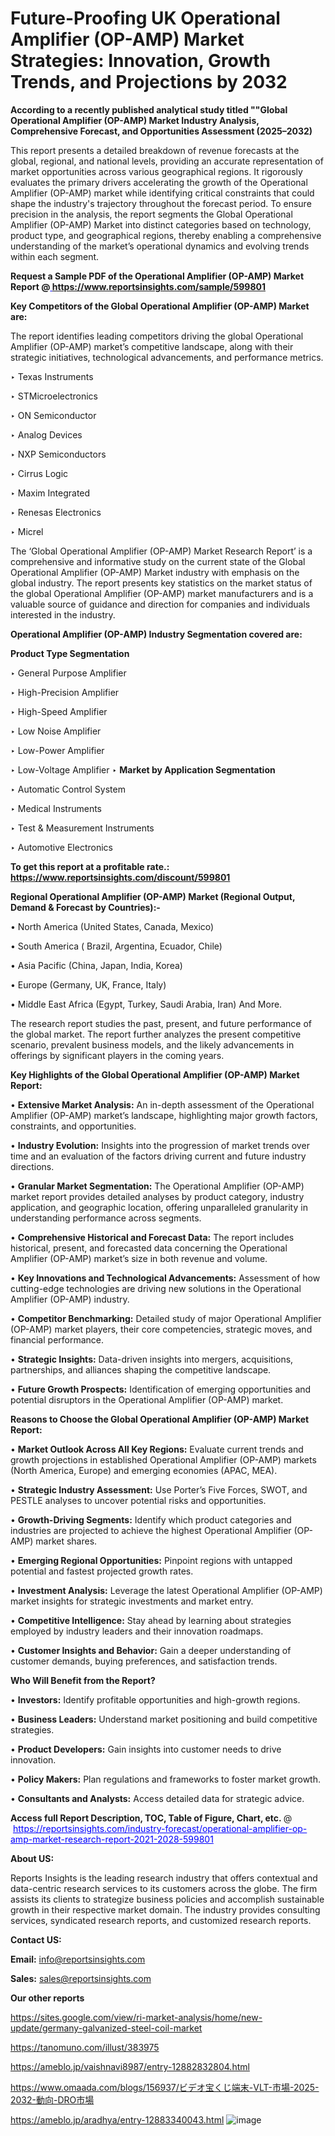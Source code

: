# Future-Proofing UK Operational Amplifier (OP-AMP) Market Strategies: Innovation, Growth Trends, and Projections by 2032

<strong>According to a recently published analytical study titled ""Global Operational Amplifier (OP-AMP) Market Industry Analysis, Comprehensive Forecast, and Opportunities Assessment (2025–2032)</strong>

This report presents a detailed breakdown of revenue forecasts at the global, regional, and national levels, providing an accurate representation of market opportunities across various geographical regions. It rigorously evaluates the primary drivers accelerating the growth of the Operational Amplifier (OP-AMP) market while identifying critical constraints that could shape the industry's trajectory throughout the forecast period. To ensure precision in the analysis, the report segments the Global Operational Amplifier (OP-AMP) Market into distinct categories based on technology, product type, and geographical regions, thereby enabling a comprehensive understanding of the market’s operational dynamics and evolving trends within each segment.

<strong>Request a Sample PDF of the Operational Amplifier (OP-AMP) Market Report </strong><strong>@<a href=https://www.reportsinsights.com/sample/599801 style=color:#0000ff;> https://www.reportsinsights.com/sample/599801</a></strong></font>

<strong>Key Competitors of the Global Operational Amplifier (OP-AMP) Market are:</strong>

The report identifies leading competitors driving the global Operational Amplifier (OP-AMP) market’s competitive landscape, along with their strategic initiatives, technological advancements, and performance metrics.

‣ Texas Instruments

‣ STMicroelectronics

‣ ON Semiconductor

‣ Analog Devices

‣ NXP Semiconductors

‣ Cirrus Logic

‣ Maxim Integrated

‣ Renesas Electronics

‣ Micrel

The ‘Global Operational Amplifier (OP-AMP) Market Research Report’ is a comprehensive and informative study on the current state of the Global Operational Amplifier (OP-AMP) Market industry with emphasis on the global industry. The report presents key statistics on the market status of the global Operational Amplifier (OP-AMP) market manufacturers and is a valuable source of guidance and direction for companies and individuals interested in the industry.

<strong>Operational Amplifier (OP-AMP) Industry Segmentation covered are:</strong>

<strong>Product Type Segmentation</strong>

‣ General Purpose Amplifier

‣ High-Precision Amplifier

‣ High-Speed Amplifier

‣ Low Noise Amplifier

‣ Low-Power Amplifier

‣ Low-Voltage Amplifier
‣ 
<strong>Market by Application Segmentation</strong>

‣ Automatic Control System

‣ Medical Instruments

‣ Test & Measurement Instruments

‣ Automotive Electronics

<strong>To get this report at a profitable rate.: <a href=https://www.reportsinsights.com/discount/599801 style=color:#0000ff;>https://www.reportsinsights.com/discount/599801</a></strong></font>

<strong>Regional Operational Amplifier (OP-AMP) Market (Regional Output, Demand &amp; Forecast by Countries):-</strong>

• North America (United States, Canada, Mexico)

• South America ( Brazil, Argentina, Ecuador, Chile)

• Asia Pacific (China, Japan, India, Korea)

• Europe (Germany, UK, France, Italy)

• Middle East Africa (Egypt, Turkey, Saudi Arabia, Iran) And More.

The research report studies the past, present, and future performance of the global market. The report further analyzes the present competitive scenario, prevalent business models, and the likely advancements in offerings by significant players in the coming years.

<strong>Key Highlights of the Global Operational Amplifier (OP-AMP) Market Report:</strong>

• <strong>Extensive Market Analysis:</strong> An in-depth assessment of the Operational Amplifier (OP-AMP) market’s landscape, highlighting major growth factors, constraints, and opportunities.

• <strong>Industry Evolution:</strong> Insights into the progression of market trends over time and an evaluation of the factors driving current and future industry directions.

• <strong>Granular Market Segmentation:</strong> The Operational Amplifier (OP-AMP) market report provides detailed analyses by product category, industry application, and geographic location, offering unparalleled granularity in understanding performance across segments.

• <strong>Comprehensive Historical and Forecast Data:</strong> The report includes historical, present, and forecasted data concerning the Operational Amplifier (OP-AMP) market’s size in both revenue and volume.

• <strong>Key Innovations and Technological Advancements:</strong> Assessment of how cutting-edge technologies are driving new solutions in the Operational Amplifier (OP-AMP) industry.

• <strong>Competitor Benchmarking:</strong> Detailed study of major Operational Amplifier (OP-AMP) market players, their core competencies, strategic moves, and financial performance.

• <strong>Strategic Insights:</strong> Data-driven insights into mergers, acquisitions, partnerships, and alliances shaping the competitive landscape.

• <strong>Future Growth Prospects:</strong> Identification of emerging opportunities and potential disruptors in the Operational Amplifier (OP-AMP) market.

<strong>Reasons to Choose the Global Operational Amplifier (OP-AMP) Market Report:</strong>

• <strong>Market Outlook Across All Key Regions:</strong> Evaluate current trends and growth projections in established Operational Amplifier (OP-AMP) markets (North America, Europe) and emerging economies (APAC, MEA).

• <strong>Strategic Industry Assessment:</strong> Use Porter’s Five Forces, SWOT, and PESTLE analyses to uncover potential risks and opportunities.

• <strong>Growth-Driving Segments:</strong> Identify which product categories and industries are projected to achieve the highest Operational Amplifier (OP-AMP) market shares.

• <strong>Emerging Regional Opportunities:</strong> Pinpoint regions with untapped potential and fastest projected growth rates.

• <strong>Investment Analysis:</strong> Leverage the latest Operational Amplifier (OP-AMP) market insights for strategic investments and market entry.

• <strong>Competitive Intelligence:</strong> Stay ahead by learning about strategies employed by industry leaders and their innovation roadmaps.

• <strong>Customer Insights and Behavior:</strong> Gain a deeper understanding of customer demands, buying preferences, and satisfaction trends.

<strong>Who Will Benefit from the Report?</strong>

• <strong>Investors:</strong> Identify profitable opportunities and high-growth regions.

• <strong>Business Leaders:</strong> Understand market positioning and build competitive strategies.

• <strong>Product Developers:</strong> Gain insights into customer needs to drive innovation.

• <strong>Policy Makers:</strong> Plan regulations and frameworks to foster market growth.

• <strong>Consultants and Analysts:</strong> Access detailed data for strategic advice.
</ul>
<strong>Access full Report Description, TOC, Table of Figure, Chart, etc. </strong>@  <a href=https://reportsinsights.com/industry-forecast/operational-amplifier-op-amp-market-research-report-2021-2028-599801 style=color:#0000ff;>https://reportsinsights.com/industry-forecast/operational-amplifier-op-amp-market-research-report-2021-2028-599801</a></font>

<strong><strong>About US</strong>:</strong>

Reports Insights is the leading research industry that offers contextual and data-centric research services to its customers across the globe. The firm assists its clients to strategize business policies and accomplish sustainable growth in their respective market domain. The industry provides consulting services, syndicated research reports, and customized research reports.

<strong>Contact US:</strong>

<p class=""""><b>Email:</b> <a href=mailto:info@reportsinsights.com>info@reportsinsights.com</a></p>
<p class=""""><b>Sales:</b> <a href=mailto:sales@reportsinsights.com>sales@reportsinsights.com</a></p>

<strong>Our other reports</strong>

<a href=https://sites.google.com/view/ri-market-analysis/home/new-update/germany-galvanized-steel-coil-market>https://sites.google.com/view/ri-market-analysis/home/new-update/germany-galvanized-steel-coil-market</a>

<a href=https://tanomuno.com/illust/383975>https://tanomuno.com/illust/383975</a>

<a href=https://ameblo.jp/vaishnavi8987/entry-12882832804.html>https://ameblo.jp/vaishnavi8987/entry-12882832804.html</a>

<a href=https://www.omaada.com/blogs/156937/ビデオ宝くじ端末-VLT-市場-2025-2032-動向-DRO市場>https://www.omaada.com/blogs/156937/ビデオ宝くじ端末-VLT-市場-2025-2032-動向-DRO市場</a>

<a href=https://ameblo.jp/aradhya/entry-12883340043.html>https://ameblo.jp/aradhya/entry-12883340043.html</a>
![image](https://github.com/user-attachments/assets/209bdcb2-2ba6-4fd9-b67a-eb2a92fccd0f)

